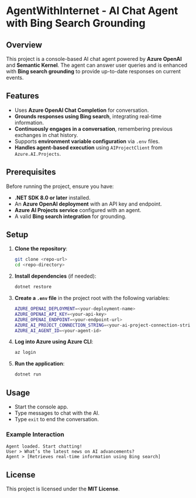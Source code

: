 # AgentWithInternet - AI Chat Agent with Bing Search Grounding

## Overview

This project is a console-based AI chat agent powered by **Azure OpenAI** and **Semantic Kernel**. The agent can answer user queries and is enhanced with **Bing search grounding** to provide up-to-date responses on current events.

## Features

- Uses **Azure OpenAI Chat Completion** for conversation.
- **Grounds responses using Bing search**, integrating real-time information.
- **Continuously engages in a conversation**, remembering previous exchanges in chat history.
- Supports **environment variable configuration** via `.env` files.
- **Handles agent-based execution** using `AIProjectClient` from `Azure.AI.Projects`.

## Prerequisites

Before running the project, ensure you have:

- **.NET SDK 8.0 or later** installed.
- An **Azure OpenAI deployment** with an API key and endpoint.
- **Azure AI Projects service** configured with an agent.
- A valid **Bing search integration** for grounding.

## Setup

1. **Clone the repository**:
   ```sh
   git clone <repo-url>
   cd <repo-directory>
   ```

2. **Install dependencies** (if needed):
   ```sh
   dotnet restore
   ```

3. **Create a `.env` file** in the project root with the following variables:
   ```sh
   AZURE_OPENAI_DEPLOYMENT=<your-deployment-name>
   AZURE_OPENAI_API_KEY=<your-api-key>
   AZURE_OPENAI_ENDPOINT=<your-endpoint-url>
   AZURE_AI_PROJECT_CONNECTION_STRING=<your-ai-project-connection-string>
   AZURE_AI_AGENT_ID=<your-agent-id>
   ```
4. **Log into Azure using Azure CLI**:
   ```sh
   az login
   ```

5. **Run the application**:
   ```sh
   dotnet run
   ```

## Usage

- Start the console app.
- Type messages to chat with the AI.
- Type `exit` to end the conversation.

### Example Interaction

```
Agent loaded. Start chatting!
User > What’s the latest news on AI advancements?
Agent > [Retrieves real-time information using Bing search]
```


## License

This project is licensed under the **MIT License**.